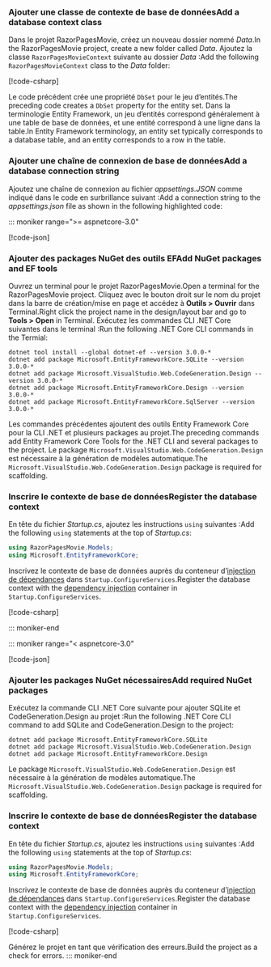 <a name="dc"></a>

### <a name="add-a-database-context-class"></a><span data-ttu-id="6d909-101">Ajouter une classe de contexte de base de données</span><span class="sxs-lookup"><span data-stu-id="6d909-101">Add a database context class</span></span>

<span data-ttu-id="6d909-102">Dans le projet RazorPagesMovie, créez un nouveau dossier nommé *Data*.</span><span class="sxs-lookup"><span data-stu-id="6d909-102">In the RazorPagesMovie project, create a new folder called *Data*.</span></span> <span data-ttu-id="6d909-103">Ajoutez la classe `RazorPagesMovieContext` suivante au dossier *Data* :</span><span class="sxs-lookup"><span data-stu-id="6d909-103">Add the following `RazorPagesMovieContext` class to the *Data* folder:</span></span>

[!code-csharp[](~/tutorials/razor-pages/razor-pages-start/sample/RazorPagesMovie22/Data/RazorPagesMovieContext.cs)]

<span data-ttu-id="6d909-104">Le code précédent crée une propriété `DbSet` pour le jeu d’entités.</span><span class="sxs-lookup"><span data-stu-id="6d909-104">The preceding code creates a `DbSet` property for the entity set.</span></span> <span data-ttu-id="6d909-105">Dans la terminologie Entity Framework, un jeu d’entités correspond généralement à une table de base de données, et une entité correspond à une ligne dans la table.</span><span class="sxs-lookup"><span data-stu-id="6d909-105">In Entity Framework terminology, an entity set typically corresponds to a database table, and an entity corresponds to a row in the table.</span></span>

<a name="cs"></a>

### <a name="add-a-database-connection-string"></a><span data-ttu-id="6d909-106">Ajouter une chaîne de connexion de base de données</span><span class="sxs-lookup"><span data-stu-id="6d909-106">Add a database connection string</span></span>

<span data-ttu-id="6d909-107">Ajoutez une chaîne de connexion au fichier *appsettings.JSON* comme indiqué dans le code en surbrillance suivant :</span><span class="sxs-lookup"><span data-stu-id="6d909-107">Add a connection string to the *appsettings.json* file as shown in the following highlighted code:</span></span>

::: moniker range=">= aspnetcore-3.0"

[!code-json[](~/tutorials/razor-pages/razor-pages-start/sample/RazorPagesMovie30/appsettings_SQLite.json?highlight=10-12)]

### <a name="add-nuget-packages-and-ef-tools"></a><span data-ttu-id="6d909-108">Ajouter des packages NuGet des outils EF</span><span class="sxs-lookup"><span data-stu-id="6d909-108">Add NuGet packages and EF tools</span></span>

<span data-ttu-id="6d909-109">Ouvrez un terminal pour le projet RazorPagesMovie.</span><span class="sxs-lookup"><span data-stu-id="6d909-109">Open a terminal for the RazorPagesMovie project.</span></span>  <span data-ttu-id="6d909-110">Cliquez avec le bouton droit sur le nom du projet dans la barre de création/mise en page et accédez à **Outils > Ouvrir** dans Terminal.</span><span class="sxs-lookup"><span data-stu-id="6d909-110">Right click the project name in the design/layout bar and go to **Tools > Open** in Terminal.</span></span> <span data-ttu-id="6d909-111">Exécutez les commandes CLI .NET Core suivantes dans le terminal :</span><span class="sxs-lookup"><span data-stu-id="6d909-111">Run the following .NET Core CLI commands in the Termial:</span></span>

```console
dotnet tool install --global dotnet-ef --version 3.0.0-*
dotnet add package Microsoft.EntityFrameworkCore.SQLite --version 3.0.0-*
dotnet add package Microsoft.VisualStudio.Web.CodeGeneration.Design --version 3.0.0-*
dotnet add package Microsoft.EntityFrameworkCore.Design --version 3.0.0-*
dotnet add package Microsoft.EntityFrameworkCore.SqlServer --version 3.0.0-*
```

<span data-ttu-id="6d909-112">Les commandes précédentes ajoutent des outils Entity Framework Core pour la CLI .NET et plusieurs packages au projet.</span><span class="sxs-lookup"><span data-stu-id="6d909-112">The preceding commands add Entity Framework Core Tools for the .NET CLI and several packages to the project.</span></span> <span data-ttu-id="6d909-113">Le package `Microsoft.VisualStudio.Web.CodeGeneration.Design` est nécessaire à la génération de modèles automatique.</span><span class="sxs-lookup"><span data-stu-id="6d909-113">The `Microsoft.VisualStudio.Web.CodeGeneration.Design` package is required for scaffolding.</span></span>

<a name="reg"></a>

### <a name="register-the-database-context"></a><span data-ttu-id="6d909-114">Inscrire le contexte de base de données</span><span class="sxs-lookup"><span data-stu-id="6d909-114">Register the database context</span></span>

<span data-ttu-id="6d909-115">En tête du fichier *Startup.cs*, ajoutez les instructions `using` suivantes :</span><span class="sxs-lookup"><span data-stu-id="6d909-115">Add the following `using` statements at the top of *Startup.cs*:</span></span>

```csharp
using RazorPagesMovie.Models;
using Microsoft.EntityFrameworkCore;
```

<span data-ttu-id="6d909-116">Inscrivez le contexte de base de données auprès du conteneur d’[injection de dépendances](xref:fundamentals/dependency-injection) dans `Startup.ConfigureServices`.</span><span class="sxs-lookup"><span data-stu-id="6d909-116">Register the database context with the [dependency injection](xref:fundamentals/dependency-injection) container in `Startup.ConfigureServices`.</span></span>

[!code-csharp[](~/tutorials/razor-pages/razor-pages-start/sample/RazorPagesMovie30/Startup.cs?name=snippet_UseSqlite&highlight=11-12)]

::: moniker-end

::: moniker range="< aspnetcore-3.0"

[!code-json[](~/tutorials/razor-pages/razor-pages-start/sample/RazorPagesMovie/appsettings_SQLite.json?highlight=8-9)]

### <a name="add-required-nuget-packages"></a><span data-ttu-id="6d909-117">Ajouter les packages NuGet nécessaires</span><span class="sxs-lookup"><span data-stu-id="6d909-117">Add required NuGet packages</span></span>

<span data-ttu-id="6d909-118">Exécutez la commande CLI .NET Core suivante pour ajouter SQLite et CodeGeneration.Design au projet :</span><span class="sxs-lookup"><span data-stu-id="6d909-118">Run the following .NET Core CLI command to add SQLite and CodeGeneration.Design  to the project:</span></span>

```console
dotnet add package Microsoft.EntityFrameworkCore.SQLite
dotnet add package Microsoft.VisualStudio.Web.CodeGeneration.Design
dotnet add package Microsoft.EntityFrameworkCore.Design

```

<span data-ttu-id="6d909-119">Le package `Microsoft.VisualStudio.Web.CodeGeneration.Design` est nécessaire à la génération de modèles automatique.</span><span class="sxs-lookup"><span data-stu-id="6d909-119">The `Microsoft.VisualStudio.Web.CodeGeneration.Design` package is required for scaffolding.</span></span>

<a name="reg"></a>

### <a name="register-the-database-context"></a><span data-ttu-id="6d909-120">Inscrire le contexte de base de données</span><span class="sxs-lookup"><span data-stu-id="6d909-120">Register the database context</span></span>

<span data-ttu-id="6d909-121">En tête du fichier *Startup.cs*, ajoutez les instructions `using` suivantes :</span><span class="sxs-lookup"><span data-stu-id="6d909-121">Add the following `using` statements at the top of *Startup.cs*:</span></span>

```csharp
using RazorPagesMovie.Models;
using Microsoft.EntityFrameworkCore;
```

<span data-ttu-id="6d909-122">Inscrivez le contexte de base de données auprès du conteneur d’[injection de dépendances](xref:fundamentals/dependency-injection) dans `Startup.ConfigureServices`.</span><span class="sxs-lookup"><span data-stu-id="6d909-122">Register the database context with the [dependency injection](xref:fundamentals/dependency-injection) container in `Startup.ConfigureServices`.</span></span>

[!code-csharp[](~/tutorials/razor-pages/razor-pages-start/sample/RazorPagesMovie22/Startup.cs?name=snippet_UseSqlite&highlight=11-12)]

<span data-ttu-id="6d909-123">Générez le projet en tant que vérification des erreurs.</span><span class="sxs-lookup"><span data-stu-id="6d909-123">Build the project as a check for errors.</span></span>
::: moniker-end
